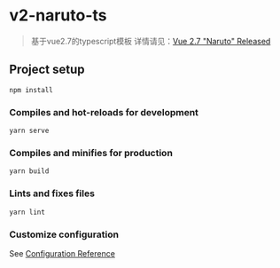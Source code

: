 # v2-naruto-ts

> 基于vue2.7的typescript模板
> 详情请见：[Vue 2.7 "Naruto" Released](https://blog.vuejs.org/posts/vue-2-7-naruto.html)

## Project setup

```base
npm install
```

### Compiles and hot-reloads for development

```base
yarn serve
```

### Compiles and minifies for production

```base
yarn build
```

### Lints and fixes files

```base
yarn lint
```

### Customize configuration

See [Configuration Reference](https://cli.vuejs.org/config/)
